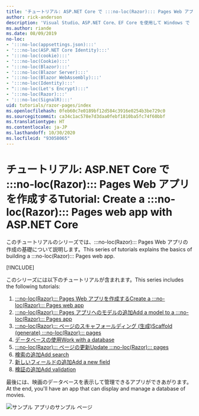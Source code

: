 ```yaml
---
title: 'チュートリアル: ASP.NET Core で :::no-loc(Razor)::: Pages Web アプリを作成する'
author: rick-anderson
description: 'Visual Studio、ASP.NET Core、EF Core を使用して Windows で :::no-loc(Razor)::: Pages Web アプリを作成します。'
ms.author: riande
ms.date: 08/09/2019
no-loc:
- ':::no-loc(appsettings.json):::'
- ':::no-loc(ASP.NET Core Identity):::'
- ':::no-loc(cookie):::'
- ':::no-loc(Cookie):::'
- ':::no-loc(Blazor):::'
- ':::no-loc(Blazor Server):::'
- ':::no-loc(Blazor WebAssembly):::'
- ':::no-loc(Identity):::'
- ":::no-loc(Let's Encrypt):::"
- ':::no-loc(Razor):::'
- ':::no-loc(SignalR):::'
uid: tutorials/razor-pages/index
ms.openlocfilehash: 0feb60c7e0189bf12d584c3916e0254b3be729c0
ms.sourcegitcommit: ca34c1ac578e7d3daa0febf1810ba5fc74f60bbf
ms.translationtype: HT
ms.contentlocale: ja-JP
ms.lasthandoff: 10/30/2020
ms.locfileid: "93058065"
---
```

# <a name="tutorial-create-a-no-locrazor-pages-web-app-with-aspnet-core"></a><span data-ttu-id="06ef1-103">チュートリアル: ASP.NET Core で :::no-loc(Razor)::: Pages Web アプリを作成する</span><span class="sxs-lookup"><span data-stu-id="06ef1-103">Tutorial: Create a :::no-loc(Razor)::: Pages web app with ASP.NET Core</span></span>

<span data-ttu-id="06ef1-104">このチュートリアルのシリーズでは、:::no-loc(Razor)::: Pages Web アプリの作成の基礎について説明します。</span><span class="sxs-lookup"><span data-stu-id="06ef1-104">This series of tutorials explains the basics of building a :::no-loc(Razor)::: Pages web app.</span></span> 

[!INCLUDE[](~/includes/advancedRP.md)]

<span data-ttu-id="06ef1-105">このシリーズには以下のチュートリアルが含まれます。</span><span class="sxs-lookup"><span data-stu-id="06ef1-105">This series includes the following tutorials:</span></span>

1. [<span data-ttu-id="06ef1-106">:::no-loc(Razor)::: Pages Web アプリを作成する</span><span class="sxs-lookup"><span data-stu-id="06ef1-106">Create a :::no-loc(Razor)::: Pages web app</span></span>](xref:tutorials/razor-pages/razor-pages-start)
1. [<span data-ttu-id="06ef1-107">:::no-loc(Razor)::: Pages アプリへのモデルの追加</span><span class="sxs-lookup"><span data-stu-id="06ef1-107">Add a model to a :::no-loc(Razor)::: Pages app</span></span>](xref:tutorials/razor-pages/model)
1. [<span data-ttu-id="06ef1-108">:::no-loc(Razor)::: ページのスキャフォールディング (生成)</span><span class="sxs-lookup"><span data-stu-id="06ef1-108">Scaffold (generate) :::no-loc(Razor)::: pages</span></span>](xref:tutorials/razor-pages/page)
1. [<span data-ttu-id="06ef1-109">データベースの使用</span><span class="sxs-lookup"><span data-stu-id="06ef1-109">Work with a database</span></span>](xref:tutorials/razor-pages/sql)
1. [<span data-ttu-id="06ef1-110">:::no-loc(Razor)::: ページの更新</span><span class="sxs-lookup"><span data-stu-id="06ef1-110">Update :::no-loc(Razor)::: pages</span></span>](xref:tutorials/razor-pages/da1)
1. [<span data-ttu-id="06ef1-111">検索の追加</span><span class="sxs-lookup"><span data-stu-id="06ef1-111">Add search</span></span>](xref:tutorials/razor-pages/search)
1. [<span data-ttu-id="06ef1-112">新しいフィールドの追加</span><span class="sxs-lookup"><span data-stu-id="06ef1-112">Add a new field</span></span>](xref:tutorials/razor-pages/new-field)
1. [<span data-ttu-id="06ef1-113">検証の追加</span><span class="sxs-lookup"><span data-stu-id="06ef1-113">Add validation</span></span>](xref:tutorials/razor-pages/validation)

<span data-ttu-id="06ef1-114">最後には、映画のデータベースを表示して管理できるアプリができあがります。</span><span class="sxs-lookup"><span data-stu-id="06ef1-114">At the end, you'll have an app that can display and manage a database of movies.</span></span>

![サンプル アプリのサンプル ページ](index/_static/sample-page.png)
